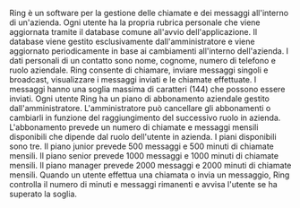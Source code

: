 Ring è un software per la gestione delle chiamate e dei messaggi all'interno di un'azienda.
Ogni utente ha la propria rubrica personale che viene aggiornata tramite il database comune all'avvio dell'applicazione.
Il database viene gestito esclusivamente dall'amministratore e viene aggiornato periodicamente in base ai cambiamenti all'interno dell'azienda. 
I dati personali di un contatto sono nome, cognome, numero di telefono e ruolo aziendale. 
Ring consente di chiamare, inviare messaggi singoli e broadcast, visualizzare i messaggi inviati e le chiamate effettuate. 
I messaggi hanno una soglia massima di caratteri (144) che possono essere inviati. Ogni utente Ring ha un piano di abbonamento aziendale gestito dall'amministratore. 
L'amministratore può cancellare gli abbonamenti o cambiarli in funzione del raggiungimento del successivo ruolo in azienda. 
L'abbonamento prevede un numero di chiamate e messaggi mensili disponibili che dipende dal ruolo dell'utente in azienda.
I piani disponibili sono tre. Il piano junior prevede 500 messaggi e 500 minuti di chiamate mensili. Il piano senior prevede 1000 messaggi e 1000 minuti di chiamate mensili. 
Il piano manager prevede 2000 messaggi e 2000 minuti di chiamate mensili. 
Quando un utente effettua una chiamata o invia un messaggio, Ring controlla il numero di minuti e messaggi rimanenti e avvisa l'utente se ha superato la soglia. 
